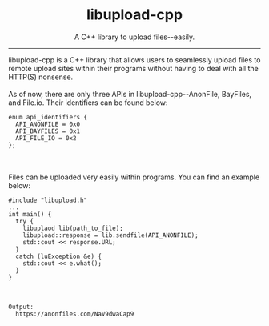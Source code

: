 <h1 align="center">libupload-cpp</h1></center>
<p align="center">A C++ library to upload files--easily.</p>
<hr>
libupload-cpp is a C++ library that allows users to seamlessly upload files to remote upload sites within their programs without having to deal with all the HTTP(S) nonsense.
<br><br>
As of now, there are only three APIs in libupload-cpp--AnonFile, BayFiles, and File.io. Their identifiers can be found below:

```
enum api_identifiers {
  API_ANONFILE = 0x0
  API_BAYFILES = 0x1
  API_FILE_IO = 0x2
};
```

<br><br>
Files can be uploaded very easily within programs. You can find an example below:

```
#include "libupload.h"
...
int main() {
  try {
    libuplaod lib(path_to_file);
    libupload::response = lib.sendfile(API_ANONFILE);
    std::cout << response.URL;
  }
  catch (luException &e) {
    std::cout << e.what();
  }
}
```

<br>

```
Output:
  https://anonfiles.com/NaV9dwaCap9
```

